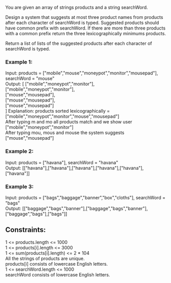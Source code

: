 You are given an array of strings products and a string searchWord.

Design a system that suggests at most three product names from products after each character of searchWord is typed. Suggested products should have common prefix with searchWord. If there are more than three products with a common prefix return the three lexicographically minimums products.

Return a list of lists of the suggested products after each character of searchWord is typed.

 
 
### Example 1:  
 
Input: products = ["mobile","mouse","moneypot","monitor","mousepad"], searchWord = "mouse"  
Output: [
["mobile","moneypot","monitor"],  
["mobile","moneypot","monitor"],  
["mouse","mousepad"],  
["mouse","mousepad"],  
["mouse","mousepad"]  
]
Explanation: products sorted lexicographically = ["mobile","moneypot","monitor","mouse","mousepad"]  
After typing m and mo all products match and we show user ["mobile","moneypot","monitor"]  
After typing mou, mous and mouse the system suggests ["mouse","mousepad"]  
### Example 2:  
 
Input: products = ["havana"], searchWord = "havana"  
Output: [["havana"],["havana"],["havana"],["havana"],["havana"],["havana"]]  
### Example 3:  

Input: products = ["bags","baggage","banner","box","cloths"], searchWord = "bags"   
Output: [["baggage","bags","banner"],["baggage","bags","banner"],["baggage","bags"],["bags"]]  
 

## Constraints:  

1 <= products.length <= 1000  
1 <= products[i].length <= 3000  
1 <= sum(products[i].length) <= 2 * 104  
All the strings of products are unique.  
products[i] consists of lowercase English letters.  
1 <= searchWord.length <= 1000  
searchWord consists of lowercase English letters.  
